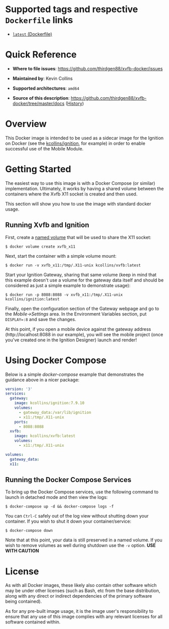 # Supported tags and respective `Dockerfile` links

* [`latest` (Dockerfile)](https://github.com/thirdgen88/xvfb-docker/blob/master/Dockerfile)

# Quick Reference

* **Where to file issues**:
https://github.com/thirdgen88/xvfb-docker/issues

* **Maintained by**:
Kevin Collins

* **Supported architectures**:
`amd64`

* **Source of this description**:
https://github.com/thirdgen88/xvfb-docker/tree/master/docs ([History](https://github.com/thirdgen88/xvfb-docker/commits/master/docs))

# Overview

This Docker image is intended to be used as a sidecar image for the Ignition on Docker (see the [kcollins/ignition](https://hub.docker.com/r/kcollins/ignition), for example) in order to enable successful use of the Mobile Module.

# Getting Started

The easiest way to use this image is with a Docker Compose (or similar) implementation.  Ultimately, it works by having a shared volume between the containers where the Xvfb X11 socket is created and then used.

This section will show you how to use the image with standard docker usage.

## Running Xvfb and Ignition

First, create a [named volume](https://docs.docker.com/storage/volumes/) that will be used to share the X11 socket:

	$ docker volume create xvfb_x11

Next, start the container with a simple volume mount:

	$ docker run -v xvfb_x11:/tmp/.X11-unix kcollins/xvfb:latest

Start your Ignition Gateway, sharing that same volume (keep in mind that this example doesn't use a volume for the gateway data itself and should be considered as just a simple example to demonstrate usage):

	$ docker run -p 8088:8088 -v xvfb_x11:/tmp/.X11-unix kcollins/ignition:latest

Finally, open the configuration section of the Gateway webpage and go to the _Mobile->Settings_ area.  In the Environment Variables section, put `DISPLAY=:8` and save the changes.

At this point, if you open a mobile device against the gateway address (http://localhost:8088 in our example), you will see the mobile project (once you've created one in the Ignition Designer) launch and render!

# Using Docker Compose

Below is a simple _docker-compose_ example that demonstrates the guidance above in a nicer package:

```yaml
version: '3'
services:
  gateway:
    image: kcollins/ignition:7.9.10
    volumes:
      - gateway_data:/var/lib/ignition
      - x11:/tmp/.X11-unix
    ports:
      - 8088:8088
  xvfb:
    image: kcollins/xvfb:latest
    volumes:
      - x11:/tmp/.X11-unix

volumes:
  gateway_data:
  x11:
```

## Running the Docker Compose Services

To bring up the Docker Compose services, use the following command to launch in detached mode and then view the logs:

    $ docker-compose up -d && docker-compose logs -f

You can `Ctrl-C` safely out of the log view without shutting down your container.  If you wish to shut it down your container/service:

    $ docker-compose down

Note that at this point, your data is still preserved in a named volume.  If you wish to remove volumes as well during shutdown use the `-v` option.  **USE WITH CAUTION**

# License

As with all Docker images, these likely also contain other software which may be under other licenses (such as Bash, etc from the base distribution, along with any direct or indirect dependencies of the primary software being contained).

As for any pre-built image usage, it is the image user's responsibility to ensure that any use of this image complies with any relevant licenses for all software contained within.